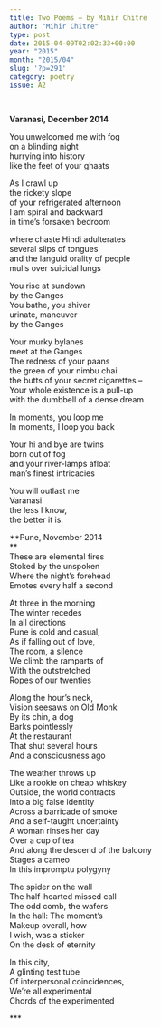 ```yaml
---
title: Two Poems – by Mihir Chitre
author: "Mihir Chitre"
type: post
date: 2015-04-09T02:02:33+00:00
year: "2015"
month: "2015/04"
slug: '?p=291'
category: poetry
issue: A2

---
```

**Varanasi, December 2014**

You unwelcomed me with fog  
on a blinding night  
hurrying into history  
like the feet of your ghaats

As I crawl up  
the rickety slope  
of your refrigerated afternoon  
I am spiral and backward  
in time&#8217;s forsaken bedroom

where chaste Hindi adulterates  
several slips of tongues  
and the languid orality of people  
mulls over suicidal lungs

You rise at sundown  
by the Ganges  
You bathe, you shiver  
urinate, maneuver  
by the Ganges

Your murky bylanes  
meet at the Ganges  
The redness of your paans  
the green of your nimbu chai  
the butts of your secret cigarettes &#8211;  
Your whole existence is a pull-up  
with the dumbbell of a dense dream

In moments, you loop me  
In moments, I loop you back

Your hi and bye are twins  
born out of fog  
and your river-lamps afloat  
man’s finest intricacies

You will outlast me  
Varanasi  
the less I know,  
the better it is.

**Pune, November 2014  
**  
These are elemental fires  
Stoked by the unspoken  
Where the night’s forehead  
Emotes every half a second

At three in the morning  
The winter recedes  
In all directions  
Pune is cold and casual,  
As if falling out of love,  
The room, a silence  
We climb the ramparts of  
With the outstretched  
Ropes of our twenties

Along the hour’s neck,  
Vision seesaws on Old Monk  
By its chin, a dog  
Barks pointlessly  
At the restaurant  
That shut several hours  
And a consciousness ago

The weather throws up  
Like a rookie on cheap whiskey  
Outside, the world contracts  
Into a big false identity  
Across a barricade of smoke  
And a self-taught uncertainty  
A woman rinses her day  
Over a cup of tea  
And along the descend of the balcony  
Stages a cameo  
In this impromptu polygyny 

The spider on the wall  
The half-hearted missed call  
The odd comb, the wafers  
In the hall: The moment&#8217;s  
Makeup overall, how  
I wish, was a sticker  
On the desk of eternity

In this city,  
A glinting test tube  
Of interpersonal coincidences,  
We’re all experimental  
Chords of the experimented

\***
